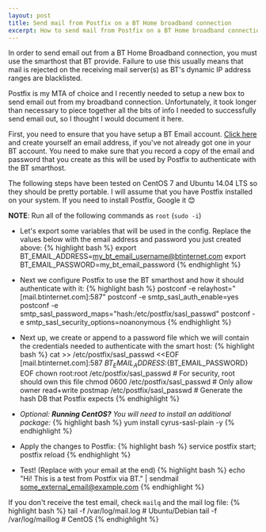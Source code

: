 ```yaml
---
layout: post
title: Send mail from Postfix on a BT Home broadband connection
excerpt: How to send mail from Postfix on a BT Home broadband connection via their smarthost
---
```


In order to send email out from a BT Home Broadband connection, you must use the smarthost that BT provide. Failure to
use this usually means that mail is rejected on the receiving mail server(s) as BT's dynamic IP address ranges are
blacklisted.

Postfix is my MTA of choice and I recently needed to setup a new box to send email out from my broadband connection.
Unfortunately, it took longer than necessary to piece together all the bits of info I needed to successfully send email
out, so I thought I would document it here.

First, you need to ensure that you have setup a BT Email account.
<a href="https://www.bt.com/appsconsumeraccount/secure/manageEmailAccounts.do" data-proofer-ignore>Click here</a> and
create yourself an email address, if you've not already got one in your BT account. You need to make sure that you
record a copy of the email and password that you create as this will be used by Postfix to authenticate with the BT
smarthost.

The following steps have been tested on CentOS 7 and Ubuntu 14.04 LTS so they should be pretty portable. I will assume
that you have Postfix installed on your system. If you need to install Postfix, Google it :blush:

**NOTE**: Run all of the following commands as `root` (`sudo -i`)

* Let's export some variables that will be used in the config. Replace the values below with the email address and
password you just created above:
{% highlight bash %}
export BT_EMAIL_ADDRESS=my_bt_email_username@btinternet.com
export BT_EMAIL_PASSWORD=my_bt_email_password
{% endhighlight %}

* Next we configure Postfix to use the BT smarthost and how it should authenticate with it:
{% highlight bash %}
postconf -e relayhost="[mail.btinternet.com]:587"
postconf -e smtp_sasl_auth_enable=yes
postconf -e smtp_sasl_password_maps="hash:/etc/postfix/sasl_passwd"
postconf -e smtp_sasl_security_options=noanonymous
{% endhighlight %}

* Next up, we create or append to a password file which we will contain the credentials needed to authenticate
with the smart host:
{% highlight bash %}
cat >> /etc/postfix/sasl_passwd <<EOF
[mail.btinternet.com]:587 ${BT_EMAIL_ADDRESS}:${BT_EMAIL_PASSWORD}
EOF
chown root:root /etc/postfix/sasl_passwd  # For security, root should own this file
chmod 0600 /etc/postfix/sasl_passwd       # Only allow owner read+write
postmap /etc/postfix/sasl_passwd          # Generate the hash DB that Postfix expects
{% endhighlight %}

* *Optional: **Running CentOS?** You will need to install an additional package:*
{% highlight bash %}
yum install cyrus-sasl-plain -y
{% endhighlight %}

* Apply the changes to Postfix:
{% highlight bash %}
service postfix start; postfix reload
{% endhighlight %}

* Test! (Replace with your email at the end)
{% highlight bash %}
echo "Hi! This is a test from Postfix via BT." | sendmail some_external_email@example.com
{% endhighlight %}

If you don't receive the test email, check `mailq` and the mail log file:
{% highlight bash %}
tail -f /var/log/mail.log # Ubuntu/Debian
tail -f /var/log/maillog  # CentOS
{% endhighlight %}
